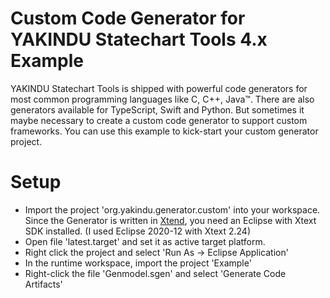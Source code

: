 # Custom Code Generator for YAKINDU Statechart Tools 4.x Example

YAKINDU Statechart Tools is shipped with powerful code generators for most common programming languages like C, C++, Java™. There are also generators available for TypeScript, Swift and Python. But sometimes it maybe necessary to create a custom code generator to support custom frameworks. You can use this example to kick-start your custom generator project.

# Setup
 - Import the project 'org.yakindu.generator.custom' into your workspace. Since the Generator is written in [Xtend](https://www.eclipse.org/xtend/), you need an Eclipse with Xtext SDK installed.  (I used Eclipse 2020-12 with Xtext 2.24)
 - Open file 'latest.target' and set it as active target platform.
 - Right click the project and select 'Run As -> Eclipse Application'
 - In the runtime workspace, import the project 'Example'
 - Right-click the file 'Genmodel.sgen' and select 'Generate Code Artifacts'
 
 






